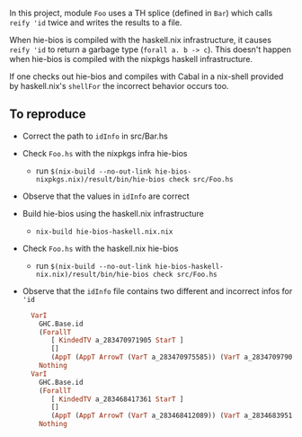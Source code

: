 In this project, module `Foo` uses a TH splice (defined in `Bar`) which calls
`reify 'id` twice and writes the results to a file.

When hie-bios is compiled with the haskell.nix infrastructure, it causes `reify
'id` to return a garbage type (`forall a. b -> c`). This doesn't happen when
hie-bios is compiled with the nixpkgs haskell infrastructure.

If one checks out hie-bios and compiles with Cabal in a nix-shell provided by
haskell.nix's `shellFor` the incorrect behavior occurs too.

## To reproduce

- Correct the path to `idInfo` in src/Bar.hs
- Check `Foo.hs` with the nixpkgs infra hie-bios
    - run `$(nix-build --no-out-link hie-bios-nixpkgs.nix)/result/bin/hie-bios check src/Foo.hs`
- Observe that the values in `idInfo` are correct
- Build hie-bios using the haskell.nix infrastructure
    - `nix-build hie-bios-haskell.nix.nix`
- Check `Foo.hs` with the haskell.nix hie-bios
    - run `$(nix-build --no-out-link hie-bios-haskell-nix.nix)/result/bin/hie-bios check src/Foo.hs`
- Observe that the `idInfo` file contains two different and incorrect infos for `'id`

    ```haskell
      VarI
        GHC.Base.id
        (ForallT
           [ KindedTV a_283470971905 StarT ]
           []
           (AppT (AppT ArrowT (VarT a_283470975585)) (VarT a_283470979073)))
        Nothing
      VarI
        GHC.Base.id
        (ForallT
           [ KindedTV a_283468417361 StarT ]
           []
           (AppT (AppT ArrowT (VarT a_283468412089)) (VarT a_283468395105)))
        Nothing
    ```
